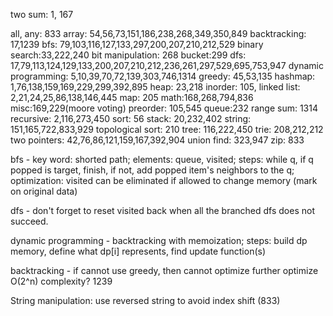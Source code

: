 two sum: 1, 167


all, any: 833
array: 54,56,73,151,186,238,268,349,350,849
backtracking: 17,1239
bfs: 79,103,116,127,133,297,200,207,210,212,529
binary search:33,222,240
bit manipulation: 268
bucket:299
dfs: 17,79,113,124,129,133,200,207,210,212,236,261,297,529,695,753,947
dynamic programming: 5,10,39,70,72,139,303,746,1314
greedy: 45,53,135
hashmap: 1,76,138,159,169,229,299,392,895
heap: 23,218
inorder: 105,
linked list: 2,21,24,25,86,138,146,445
map: 205
math:168,268,794,836
misc:169,229(moore voting)
preorder: 105,545
queue:232
range sum: 1314
recursive: 2,116,273,450
sort: 56
stack: 20,232,402
string: 151,165,722,833,929
topological sort: 210
tree: 116,222,450
trie: 208,212,212
two pointers: 42,76,86,121,159,167,392,904
union find: 323,947
zip: 833


bfs - key word: shorted path; elements: queue, visited; steps: while q, if q popped is target, finish, if not, add popped item's neighbors to the q; optimization: visited can be eliminated if allowed to change memory (mark on original data)

dfs - don't forget to reset visited back when all the branched dfs does not succeed.

dynamic programming -
backtracking with memoization; steps: build dp memory, define what dp[i] represents, find update function(s)

backtracking - if cannot use greedy, then cannot optimize further optimize O(2^n) complexity? 1239

String manipulation:
use reversed string to avoid index shift (833)